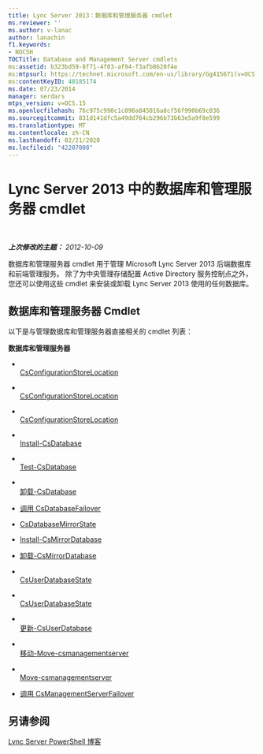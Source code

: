 ```yaml
---
title: Lync Server 2013：数据库和管理服务器 cmdlet
ms.reviewer: ''
ms.author: v-lanac
author: lanachin
f1.keywords:
- NOCSH
TOCTitle: Database and Management Server cmdlets
ms:assetid: b323bd59-8f71-4f03-af94-f3afb8620f4e
ms:mtpsurl: https://technet.microsoft.com/en-us/library/Gg415671(v=OCS.15)
ms:contentKeyID: 48185174
ms.date: 07/23/2014
manager: serdars
mtps_version: v=OCS.15
ms.openlocfilehash: 76c975c990c1c890a845016a8cf56f990b69c036
ms.sourcegitcommit: 831d141dfc5a49dd764cb296b73b63e5a9f8e599
ms.translationtype: MT
ms.contentlocale: zh-CN
ms.lasthandoff: 02/21/2020
ms.locfileid: "42207008"
---
```

<div data-xmlns="http://www.w3.org/1999/xhtml">

<div class="topic" data-xmlns="http://www.w3.org/1999/xhtml" data-msxsl="urn:schemas-microsoft-com:xslt" data-cs="https://msdn.microsoft.com/">

<div data-asp="https://msdn2.microsoft.com/asp">

# <a name="database-and-management-server-cmdlets-in-lync-server-2013"></a>Lync Server 2013 中的数据库和管理服务器 cmdlet

</div>

<div id="mainSection">

<div id="mainBody">

<span> </span>

_**上次修改的主题：** 2012-10-09_

数据库和管理服务器 cmdlet 用于管理 Microsoft Lync Server 2013 后端数据库和前端管理服务。 除了为中央管理存储配置 Active Directory 服务控制点之外，您还可以使用这些 cmdlet 来安装或卸载 Lync Server 2013 使用的任何数据库。

<div>

## <a name="database-and-management-server-cmdlets"></a>数据库和管理服务器 Cmdlet

以下是与管理数据库和管理服务器直接相关的 cmdlet 列表：

**数据库和管理服务器**

  - <span></span>  
    [CsConfigurationStoreLocation](https://technet.microsoft.com/library/Gg412814(v=OCS.15))

  - <span></span>  
    [CsConfigurationStoreLocation](https://technet.microsoft.com/library/Gg398214(v=OCS.15))

  - <span></span>  
    [CsConfigurationStoreLocation](https://technet.microsoft.com/library/Gg398258(v=OCS.15))

<!-- end list -->

  - <span></span>  
    [Install-CsDatabase](https://technet.microsoft.com/library/Gg399044(v=OCS.15))

  - <span></span>  
    [Test-CsDatabase](https://technet.microsoft.com/library/JJ204839(v=OCS.15))

  - <span></span>  
    [卸载-CsDatabase](unhttps://technet.microsoft.com/library/Gg399044(v=OCS.15))

<!-- end list -->

  - [调用 CsDatabaseFailover](https://technet.microsoft.com/library/JJ204744(v=OCS.15))

<!-- end list -->

  - [CsDatabaseMirrorState](https://technet.microsoft.com/library/JJ204845(v=OCS.15))

<!-- end list -->

  - [Install-CsMirrorDatabase](https://technet.microsoft.com/library/JJ204986(v=OCS.15))

  - [卸载-CsMirrorDatabase](unhttps://technet.microsoft.com/library/JJ204986(v=OCS.15))

<!-- end list -->

  - <span></span>  
    [CsUserDatabaseState](https://technet.microsoft.com/library/Gg398831(v=OCS.15))

  - <span></span>  
    [CsUserDatabaseState](https://technet.microsoft.com/library/Gg412973(v=OCS.15))

<!-- end list -->

  - <span></span>  
    [更新-CsUserDatabase](https://technet.microsoft.com/library/Gg398682(v=OCS.15))

<!-- end list -->

  - <span></span>  
    [移动-Move-csmanagementserver](https://technet.microsoft.com/library/Gg412921(v=OCS.15))

  - <span></span>  
    [Move-csmanagementserver](https://technet.microsoft.com/library/Gg398465(v=OCS.15))

<!-- end list -->

  - [调用 CsManagementServerFailover](https://technet.microsoft.com/library/JJ204647(v=OCS.15))

</div>

<div>

## <a name="see-also"></a>另请参阅


[Lync Server PowerShell 博客](https://go.microsoft.com/fwlink/p/?linkid=203150)  
  

</div>

</div>

<span> </span>

</div>

</div>

</div>

